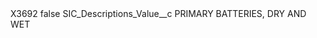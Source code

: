 <?xml version="1.0" encoding="UTF-8"?>
<CustomMetadata xmlns="http://soap.sforce.com/2006/04/metadata" xmlns:xsi="http://www.w3.org/2001/XMLSchema-instance" xmlns:xsd="http://www.w3.org/2001/XMLSchema">
    <label>X3692</label>
    <protected>false</protected>
    <values>
        <field>SIC_Descriptions_Value__c</field>
        <value xsi:type="xsd:string">PRIMARY BATTERIES, DRY AND WET</value>
    </values>
</CustomMetadata>

